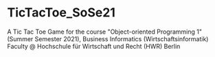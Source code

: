 # TicTacToe_SoSe21

A Tic Tac Toe Game for the course "Object-oriented Programming 1" (Summer Semester 2021), Business Informatics (Wirtschaftsinformatik) Faculty @ Hochschule für Wirtschaft und Recht (HWR) Berlin  
